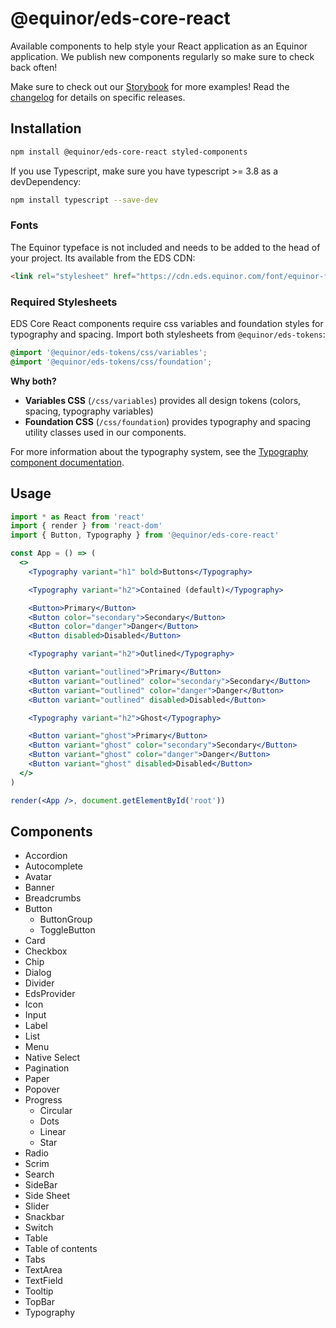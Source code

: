 # @equinor/eds-core-react

Available components to help style your React application as an Equinor application. We publish new components regularly so make sure to check back often!

Make sure to check out our [Storybook](https://storybook.eds.equinor.com/) for more examples!
Read the [changelog](https://github.com/equinor/design-system/blob/main/packages/eds-core-react/CHANGELOG.md) for details on specific releases.

## Installation

```sh
npm install @equinor/eds-core-react styled-components
```
If you use Typescript, make sure you have typescript >= 3.8 as a devDependency:
```sh
npm install typescript --save-dev
```

### Fonts

 The Equinor typeface is not included and needs to be added to the head of your project. Its available from the EDS CDN:

```html
<link rel="stylesheet" href="https://cdn.eds.equinor.com/font/equinor-font.css" />
```

### Required Stylesheets

EDS Core React components require css variables and foundation styles for typography and spacing. Import both stylesheets from `@equinor/eds-tokens`:

```css
@import '@equinor/eds-tokens/css/variables';
@import '@equinor/eds-tokens/css/foundation';
```

**Why both?**
- **Variables CSS** (`/css/variables`) provides all design tokens (colors, spacing, typography variables)
- **Foundation CSS** (`/css/foundation`) provides typography and spacing utility classes used in our components.

For more information about the typography system, see the [Typography component documentation](./src/components/Typography/README.md).

## Usage

```jsx
import * as React from 'react'
import { render } from 'react-dom'
import { Button, Typography } from '@equinor/eds-core-react'

const App = () => (
  <>
    <Typography variant="h1" bold>Buttons</Typography>

    <Typography variant="h2">Contained (default)</Typography>

    <Button>Primary</Button>
    <Button color="secondary">Secondary</Button>
    <Button color="danger">Danger</Button>
    <Button disabled>Disabled</Button>

    <Typography variant="h2">Outlined</Typography>

    <Button variant="outlined">Primary</Button>
    <Button variant="outlined" color="secondary">Secondary</Button>
    <Button variant="outlined" color="danger">Danger</Button>
    <Button variant="outlined" disabled>Disabled</Button>

    <Typography variant="h2">Ghost</Typography>

    <Button variant="ghost">Primary</Button>
    <Button variant="ghost" color="secondary">Secondary</Button>
    <Button variant="ghost" color="danger">Danger</Button>
    <Button variant="ghost" disabled>Disabled</Button>
  </>
)

render(<App />, document.getElementById('root'))
```


## Components

- Accordion
- Autocomplete
- Avatar
- Banner
- Breadcrumbs
- Button
  - ButtonGroup
  - ToggleButton
- Card
- Checkbox
- Chip
- Dialog
- Divider
- EdsProvider
- Icon
- Input
- Label
- List
- Menu
- Native Select
- Pagination
- Paper
- Popover
- Progress
  - Circular
  - Dots
  - Linear
  - Star
- Radio
- Scrim
- Search
- SideBar
- Side Sheet
- Slider
- Snackbar
- Switch
- Table
- Table of contents
- Tabs
- TextArea
- TextField
- Tooltip
- TopBar
- Typography
